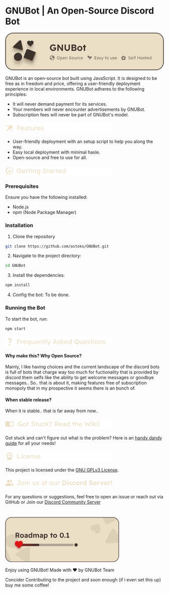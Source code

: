 # GNUBot | An Open-Source Discord Bot

![GNUBot Header](img/readme/Header.png)

GNUBot is an open-source bot built using JavaScript. It is designed to be free as in freedom and price, offering a user-friendly deployment experience in local environments. GNUBot adheres to the following principles:

- It will never demand payment for its services.
- Your members will never encounter advertisements by GNUBot.
- Subscription fees will never be part of GNUBot's model.
<h4>
 <picture>
  <source media="(prefers-color-scheme: dark)" srcset="img/readme/dark/Features.png">
  <source media="(prefers-color-scheme: light)" srcset="img/readme/light/Features.png">
  <img alt="Features" src="img/readme/dark/Features.png">
 </picture>
</h4>

- User-friendly deployment with an setup script to help you along the way.
- Easy local deployment with minimal hasle.
- Open-source and free to use for all.

<h4>
 <picture>
  <source media="(prefers-color-scheme: dark)" srcset="img/readme/dark/Getting-Started.png">
  <source media="(prefers-color-scheme: light)" srcset="img/readme/light/Getting-Started.png">
  <img alt="Getting Started" src="img/readme/dark/Getting-Started.png">
 </picture>
</h4>

### Prerequisites

Ensure you have the following installed:
- Node.js
- npm (Node Package Manager)

### Installation

1. Clone the repository
```bash
git clone https://github.com/astoko/GNUBot.git
```

2. Navigate to the project directory:
```bash
cd GNUBot
```

3. Install the dependencies:
```bash
npm install
```

4. Config the bot:
To be done.

### Running the Bot

To start the bot, run:
```bash
npm start
```
<h4>
 <picture>
  <source media="(prefers-color-scheme: dark)" srcset="img/readme/dark/Frequently-Asked-Questions.png">
  <source media="(prefers-color-scheme: light)" srcset="img/readme/light/Frequently-Asked-Questions.png">
  <img alt="FAQ" src="img/readme/dark/Frequently-Asked-Questions.png">
 </picture>
</h4>


#### Why make this? Why Open Source?

Mainly, I like having choices and the current landscape of the discord bots is full of bots that charge way too much for fuctionality that is provided by discord them selfs like the ability to get welcome messages or goodbye messages.. So.. that is about it, making features free of subscription monopoly that in my prospective it seems there is an bunch of.

#### When stable release?

When it is stable.. that is far away from now..

<h4>
 <picture>
  <source media="(prefers-color-scheme: dark)" srcset="img/readme/dark/Got-Stuck.png">
  <source media="(prefers-color-scheme: light)" srcset="img/readme/light/Got-Stuck.png">
  <img alt="License" src="img/readme/dark/Got-Stuck.png">
 </picture>
</h4>

Got stuck and can't figure out what is the problem? Here is an [handy dandy guide](https://github.com/astoko/GNUBot/wiki) for all your needs!  

<h4>
 <picture>
  <source media="(prefers-color-scheme: dark)" srcset="img/readme/dark/License.png">
  <source media="(prefers-color-scheme: light)" srcset="img/readme/light/License.png">
  <img alt="License" src="img/readme/dark/License.png">
 </picture>
</h4>

This project is licensed under the [GNU GPLv3 License](LICENSE).

<h4>
 <picture>
  <source media="(prefers-color-scheme: dark)" srcset="img/readme/dark/Join-us-at-our-Discord-Server!.png">
  <source media="(prefers-color-scheme: light)" srcset="img/readme/light/Join-us-at-our-Discord-Server!.png">
  <img alt="Join Us" src="img/readme/dark/Join-us-at-our-Discord-Server!.png">
 </picture>
</h4>

For any questions or suggestions, feel free to open an issue or reach out via GitHub or Join our [Discord Community Server](https://discord.gg/D96MATaPBe)

#


![GNUBot Roadmap](img/readme/Roadmap.png)

Enjoy using GNUBot! Made with ♥️ by GNUBot Team

Concider Contributing to the project and soon enough (if i even set this up) buy me some coffee! 
